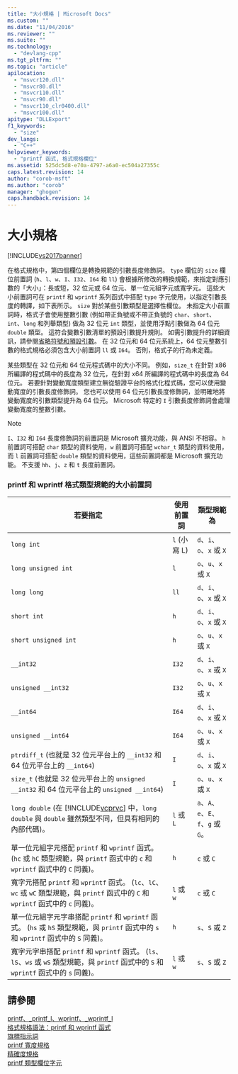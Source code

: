 ```yaml
---
title: "大小規格 | Microsoft Docs"
ms.custom: ""
ms.date: "11/04/2016"
ms.reviewer: ""
ms.suite: ""
ms.technology: 
  - "devlang-cpp"
ms.tgt_pltfrm: ""
ms.topic: "article"
apilocation: 
  - "msvcr120.dll"
  - "msvcr80.dll"
  - "msvcr110.dll"
  - "msvcr90.dll"
  - "msvcr110_clr0400.dll"
  - "msvcr100.dll"
apitype: "DLLExport"
f1_keywords: 
  - "size"
dev_langs: 
  - "C++"
helpviewer_keywords: 
  - "printf 函式, 格式規格欄位"
ms.assetid: 525dc5d8-e70a-4797-a6a0-ec504a27355c
caps.latest.revision: 14
author: "corob-msft"
ms.author: "corob"
manager: "ghogen"
caps.handback.revision: 14
---
```

# 大小規格
[!INCLUDE[vs2017banner](../assembler/inline/includes/vs2017banner.md)]

在格式規格中，第四個欄位是轉換規範的引數長度修飾詞。  `type` 欄位的 `size` 欄位前置詞 \(`h`、`l`、`w`、`I`、`I32`、`I64` 和 `ll`\) 會根據所修改的轉換規範，來指定對應引數的「大小」：長或短，32 位元或 64 位元、單一位元組字元或寬字元。  這些大小前置詞可在 `printf` 和 `wprintf` 系列函式中搭配 `type` 字元使用，以指定引數長度的轉譯，如下表所示。  `size` 對於某些引數類型是選擇性欄位。  未指定大小前置詞時，格式子會使用整數引數 \(例如帶正負號或不帶正負號的 `char`、`short`、`int`、`long` 和列舉類型\) 做為 32 位元 `int` 類型，並使用浮點引數做為 64 位元 `double` 類型。  這符合變數引數清單的預設引數提升規則。  如需引數提升的詳細資訊，請參閱[省略符號和預設引數](../misc/ellipses-and-default-arguments.md)。  在 32 位元和 64 位元系統上，64 位元整數引數的格式規格必須包含大小前置詞 `ll` 或 `I64`。  否則，格式子的行為未定義。  
  
 某些類型在 32 位元和 64 位元程式碼中的大小不同。  例如，`size_t` 在針對 x86 所編譯的程式碼中的長度為 32 位元，在針對 x64 所編譯的程式碼中的長度為 64 位元。  若要針對變動寬度類型建立無從驗證平台的格式化程式碼，您可以使用變動寬度的引數長度修飾詞。  您也可以使用 64 位元引數長度修飾詞，並明確地將變動寬度的引數類型提升為 64 位元。  Microsoft 特定的 `I` 引數長度修飾詞會處理變動寬度的整數引數。  
  
> [!NOTE]
>  `I`、`I32` 和 `I64` 長度修飾詞的前置詞是 Microsoft 擴充功能，與 ANSI 不相容。  `h` 前置詞可搭配 `char` 類型的資料使用，`w` 前置詞可搭配 `wchar_t` 類型的資料使用，而 `l` 前置詞可搭配 `double` 類型的資料使用，這些前置詞都是 Microsoft 擴充功能。  不支援 `hh`、`j`、`z` 和 `t` 長度前置詞。  
  
### printf 和 wprintf 格式類型規範的大小前置詞  
  
|若要指定|使用前置詞|類型規範為|  
|----------|-----------|-----------|  
|`long int`|`l` \(小寫 L\)|`d`、`i`、`o`、`x` 或 `X`|  
|`long unsigned int`|`l`|`o`、`u`、`x` 或 `X`|  
|`long long`|`ll`|`d`、`i`、`o`、`x` 或 `X`|  
|`short int`|`h`|`d`、`i`、`o`、`x` 或 `X`|  
|`short unsigned int`|`h`|`o`、`u`、`x` 或 `X`|  
|`__int32`|`I32`|`d`、`i`、`o`、`x` 或 `X`|  
|`unsigned __int32`|`I32`|`o`、`u`、`x` 或 `X`|  
|`__int64`|`I64`|`d`、`i`、`o`、`x` 或 `X`|  
|`unsigned __int64`|`I64`|`o`、`u`、`x` 或 `X`|  
|`ptrdiff_t` \(也就是 32 位元平台上的 `__int32` 和 64 位元平台上的 `__int64`\)|`I`|`d`、`i`、`o`、`x` 或 `X`|  
|`size_t` \(也就是 32 位元平台上的 `unsigned __int32` 和 64 位元平台上的 `unsigned __int64`\)|`I`|`o`、`u`、`x` 或 `X`|  
|`long double` \(在 [!INCLUDE[vcprvc](../build/includes/vcprvc_md.md)] 中，`long double` 與 `double` 雖然類型不同，但具有相同的內部代碼\)。|`l` 或 `L`|`a`、`A`、`e`、`E`、`f`、`g` 或 `G`。|  
|單一位元組字元搭配 `printf` 和 `wprintf` 函式。  \(`hc` 或 `hC` 類型規範，與 `printf` 函式中的 `c` 和 `wprintf` 函式中的 `C` 同義\)。|`h`|`c` 或 `C`|  
|寬字元搭配 `printf` 和 `wprintf` 函式。  \(`lc`、`lC`、`wc` 或 `wC` 類型規範，與 `printf` 函式中的 `C` 和 `wprintf` 函式中的 `c` 同義\)。|`l` 或 `w`|`c` 或 `C`|  
|單一位元組字元字串搭配 `printf` 和 `wprintf` 函式。  \(`hs` 或 `hS` 類型規範，與 `printf` 函式中的 `s` 和 `wprintf` 函式中的 `S` 同義\)。|`h`|`s`、`S` 或 `Z`|  
|寬字元字串搭配 `printf` 和 `wprintf` 函式。  \(`ls`、`lS`、`ws` 或 `wS` 類型規範，與 `printf` 函式中的 `S` 和 `wprintf` 函式中的 `s` 同義\)。|`l` 或 `w`|`s`、`S` 或 `Z`|  
  
## 請參閱  
 [printf、\_printf\_l、wprintf、\_wprintf\_l](../c-runtime-library/reference/printf-printf-l-wprintf-wprintf-l.md)   
 [格式規格語法：printf 和 wprintf 函式](../c-runtime-library/format-specification-syntax-printf-and-wprintf-functions.md)   
 [旗標指示詞](../c-runtime-library/flag-directives.md)   
 [printf 寬度規格](../c-runtime-library/printf-width-specification.md)   
 [精確度規格](../c-runtime-library/precision-specification.md)   
 [printf 類型欄位字元](../c-runtime-library/printf-type-field-characters.md)